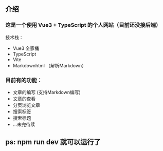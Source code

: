 ## 介绍
### 这是一个使用 Vue3 + TypeScript 的个人网站（目前还没接后端）
技术栈：
+ Vue3 全家桶
+ TypeScript
+ Vite
+ Markdownhtml （解析Markdown）
### 目前有的功能：
+ 文章的编写 (支持Markdown编写)
+ 文章的查看
+ 分页浏览文章
+ 搜索标签
+ 搜索标题
+ ...未完待续
## ps: npm run dev 就可以运行了